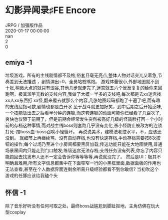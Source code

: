 



# 幻影异闻录♯FE Encore
  
JRPG / 加强版作品  
2020-01-17 00:00:00  
nan  
2  
0
## emiya -1


垃圾游戏，所有的主线剧情都不及格,俗套且毫无亮点,整体人物对话突兀又着急,节奏差到无法描述 ，剧情演出=0，全员站桩嘴炮。
游戏体量很小,外部地图就不到十张,稍微大点的就只有涩谷,其他几步就走完了,迷宫就五六个反反复复的给你来回跑啊，极其滥竽充数的支线内容,我做了大概一半多的支线吧,每次都是去xx迷宫找xx人xx东西打 xx怪,翻来覆去就那么个内容,几张地图起码都跑了十遍了吧,而有趣的支线屈指可数,剧情也都是白开水
至于战斗就更加好笑，到中后期之后开始乏味,一个技能放出去之后看半分钟的连锁,而这套连锁的动画可能你已经看了几百次了,爽快也仅限于前期了，但是前期会经常发生突然被高好几级的怪骑脸打回一个小时前的存档这种事情,而对战主线boss则套路几乎没有变化,杀小怪防止被敌方的连锁打死-蹭boss血-boss召唤小怪循环。
再说说美术，建模法老控水平，不，应该还没到。
就细节上再继续骂，没有自动存档,也没有快速存档,手动存档需要按8次按钮的操作;每个过场乃至进个小房间都要黑屏加载;传送功能只能在大地图使用,普通场景房间内只能走到门口触发;练级迷宫无法存档;支线任务没有列表,你忘了内容只能跑回去找发布人还不一定会告诉你等等等等,再说就没完了。
然后是UI：极其不明确且难用,所有文字信息都集中在下面窄窄一行的小黑框里面,数据面板的作用也无法查看,甚至在个人数据界面连剩余所需升级经验都看不到你敢信?
当初吹这个游戏的任豚应该给我磕个头
## 怀信 -1


除了音乐好听没有任何可取之处，最终boss战尴尬到脚趾抠地，主角仿佛在玩大型cosplay
